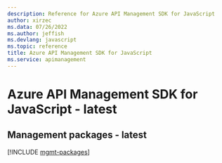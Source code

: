 ```yaml
---
description: Reference for Azure API Management SDK for JavaScript
author: xirzec
ms.data: 07/26/2022
ms.author: jeffish
ms.devlang: javascript
ms.topic: reference
title: Azure API Management SDK for JavaScript
ms.service: apimanagement
---
```

# Azure API Management SDK for JavaScript - latest

## Management packages - latest
[!INCLUDE [mgmt-packages](api-management-mgmt-index.md)]